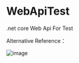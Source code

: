# WebApiTest
.net core Web Api For Test


Alternative Reference：

![image](https://user-images.githubusercontent.com/49783497/121120754-cd2ab880-c850-11eb-8283-bed3ca1a38de.png)
